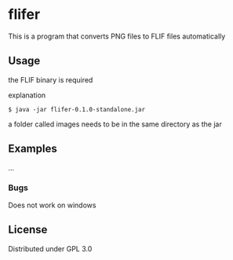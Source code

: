 # flifer
This is a program that converts PNG files to FLIF files automatically


## Usage
the FLIF binary is required

explanation

    $ java -jar flifer-0.1.0-standalone.jar 

a folder called images needs to be in the same directory as the jar

## Examples

...

### Bugs
Does not work on windows 
## License

Distributed under GPL 3.0
